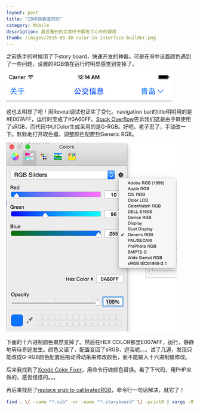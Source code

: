 ```yaml
---
layout: post
title: "IB中颜色值的坑"
category: Mobile
description: 最近看到的文章终于解答了心中的疑惑
thumb: /images/2015-03-30-color-in-interface-builder.png
---
```


之前练手的时候用了下story board，快速开发的神器。可是在IB中设置颜色遇到了一些问题，设置的RGB值在运行时明显感觉到变掉了。

![Screen shot](/images/2015-03-30-color-in-interface-builder-1.jpg)

这也太明显了吧！用Reveal调试也证实了变化。navigation bar的title明明用的是#E007AFF，运行时变成了#0A60FF。[Stack Overflow]告诉我们这是由于IB使用了sRGB，而代码中UIColor生成采用的是G-RGB。好吧，老子忍了，手动改一下。默默地打开取色器，调整颜色配置到Generic RGB。

![Screen shot](/images/2015-03-30-color-in-interface-builder-2.jpg)

下面的十六进制颜色果然变掉了。然后在HEX COLOR那里E007AFF，运行，静静地等待奇迹发生。颜色又错了，配置变回了sRGB，逗我呢。。。试了几遍，发现只能改成G-RGB颜色配置后拖动滑动条来修改颜色，而不能输入十六进制值修改。

后来我找到了[Xcode Color Fixer]，用命令行做颜色替换。看了下代码，用PHP来做的，感觉怪怪的。。。

再后来找到了[replace srgb to calibratedRGB]，命令行一句话解决，就它了！

```bash
find . \( -name "*.xib" -or -name "*.storyboard" \) -print0 | xargs -0 sed -i '' -e 's/colorSpace="custom" customColorSpace="sRGB"/colorSpace="calibratedRGB"/g'
```

[Stack Overflow]:http://stackoverflow.com/questions/7488378/weird-colors-in-xcode-interface-builder
[Xcode Color Fixer]:https://github.com/duowan/XCode-Color-Fixer
[replace srgb to calibratedRGB]:https://www.snip2code.com/Snippet/343014/replace-srgb-to-calibratedRGB